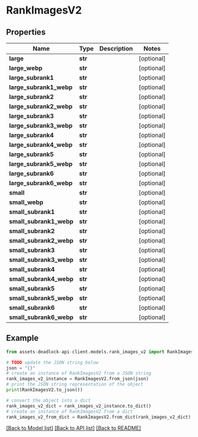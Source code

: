 # RankImagesV2


## Properties

Name | Type | Description | Notes
------------ | ------------- | ------------- | -------------
**large** | **str** |  | [optional] 
**large_webp** | **str** |  | [optional] 
**large_subrank1** | **str** |  | [optional] 
**large_subrank1_webp** | **str** |  | [optional] 
**large_subrank2** | **str** |  | [optional] 
**large_subrank2_webp** | **str** |  | [optional] 
**large_subrank3** | **str** |  | [optional] 
**large_subrank3_webp** | **str** |  | [optional] 
**large_subrank4** | **str** |  | [optional] 
**large_subrank4_webp** | **str** |  | [optional] 
**large_subrank5** | **str** |  | [optional] 
**large_subrank5_webp** | **str** |  | [optional] 
**large_subrank6** | **str** |  | [optional] 
**large_subrank6_webp** | **str** |  | [optional] 
**small** | **str** |  | [optional] 
**small_webp** | **str** |  | [optional] 
**small_subrank1** | **str** |  | [optional] 
**small_subrank1_webp** | **str** |  | [optional] 
**small_subrank2** | **str** |  | [optional] 
**small_subrank2_webp** | **str** |  | [optional] 
**small_subrank3** | **str** |  | [optional] 
**small_subrank3_webp** | **str** |  | [optional] 
**small_subrank4** | **str** |  | [optional] 
**small_subrank4_webp** | **str** |  | [optional] 
**small_subrank5** | **str** |  | [optional] 
**small_subrank5_webp** | **str** |  | [optional] 
**small_subrank6** | **str** |  | [optional] 
**small_subrank6_webp** | **str** |  | [optional] 

## Example

```python
from assets-deadlock-api-client.models.rank_images_v2 import RankImagesV2

# TODO update the JSON string below
json = "{}"
# create an instance of RankImagesV2 from a JSON string
rank_images_v2_instance = RankImagesV2.from_json(json)
# print the JSON string representation of the object
print(RankImagesV2.to_json())

# convert the object into a dict
rank_images_v2_dict = rank_images_v2_instance.to_dict()
# create an instance of RankImagesV2 from a dict
rank_images_v2_from_dict = RankImagesV2.from_dict(rank_images_v2_dict)
```
[[Back to Model list]](../README.md#documentation-for-models) [[Back to API list]](../README.md#documentation-for-api-endpoints) [[Back to README]](../README.md)


